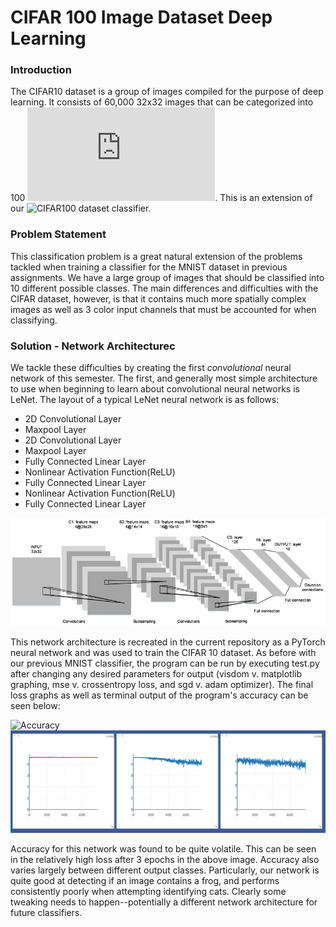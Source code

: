 # CIFAR 100 Image Dataset Deep Learning

### Introduction
The CIFAR10 dataset is a group of images compiled for the purpose of deep learning. It consists of 60,000 32x32 images that can be categorized into 100 ![classes](https://www.cs.toronto.edu/~kriz/cifar.html). This is an extension of our ![CIFAR100](https://github.com/smit2300/DeepLearning/tree/master/Assignment5/CIFAR10) dataset classifier.

### Problem Statement

This classification problem is a great natural extension of the problems tackled when training a classifier for the MNIST dataset in previous assignments. We have a large group of images that should be classified into 10 different possible classes. The main differences and difficulties with the CIFAR dataset, however, is that it contains much more spatially complex images as well as 3 color input channels that must be accounted for when classifying.

### Solution - Network Architecturec

We tackle these difficulties by creating the first *convolutional* neural network of this semester. The first, and generally most simple architecture to use when beginning to learn about convolutional neural networks is LeNet. The layout of a typical LeNet neural network is as follows:

* 2D Convolutional Layer
* Maxpool Layer
* 2D Convolutional Layer
* Maxpool Layer
* Fully Connected Linear Layer
* Nonlinear Activation Function(ReLU)
* Fully Connected Linear Layer
* Nonlinear Activation Function(ReLU)
* Fully Connected Linear Layer

![LeNet](images/LeNet.png)

This network architecture is recreated in the current repository as a PyTorch neural network and was used to train the CIFAR 10 dataset. As before with our previous MNIST classifier, the program can be run by executing test.py after changing any desired parameters for output (visdom v. matplotlib graphing, mse v. crossentropy loss, and sgd v. adam optimizer). The final loss graphs as well as terminal output of the program's accuracy can be seen below:

![Accuracy](images/accuracy_output.png)
![Loss](images/grad_descent.png)

Accuracy for this network was found to be quite volatile. This can be seen in the relatively high loss after 3 epochs in the above image. Accuracy also varies largely between different output classes. Particularly, our network is quite good at detecting if an image contains a frog, and performs consistently poorly when attempting identifying cats. Clearly some tweaking needs to happen--potentially a different network architecture for future classifiers.
